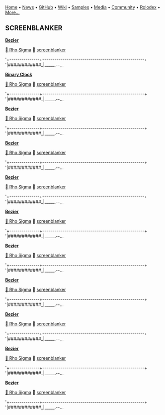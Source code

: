 [Home](https://qb64.com) • [News](/news.md) • [GitHub](/github.md) • [Wiki](/wiki.md) • [Samples](/samples.md) • [Media](/media.md) • [Community](/community.md) • [Rolodex](/rolodex.md) • [More...](/more.md)

## SCREENBLANKER

**[Bezier](bezier/index.md)**

[🐝 Rho Sigma](rho-sigma.md) 🔗 [screenblanker](screenblanker.md)

'+---------------+---------------------------------------------------+ '|_######_######_|_____.--...

**[Binary Clock](binary-clock/index.md)**

[🐝 Rho Sigma](rho-sigma.md) 🔗 [screenblanker](screenblanker.md)

'+---------------+---------------------------------------------------+ '|_######_######_|_____.--...

**[Bezier](fractal/index.md)**

[🐝 Rho Sigma](rho-sigma.md) 🔗 [screenblanker](screenblanker.md)

'+---------------+---------------------------------------------------+ '|_######_######_|_____.--...

**[Bezier](kaleidoscope/index.md)**

[🐝 Rho Sigma](rho-sigma.md) 🔗 [screenblanker](screenblanker.md)

'+---------------+---------------------------------------------------+ '|_######_######_|_____.--...

**[Bezier](kaleidoscope-mill/index.md)**

[🐝 Rho Sigma](rho-sigma.md) 🔗 [screenblanker](screenblanker.md)

'+---------------+---------------------------------------------------+ '|_######_######_|_____.--...

**[Bezier](lightning-one/index.md)**

[🐝 Rho Sigma](rho-sigma.md) 🔗 [screenblanker](screenblanker.md)

'+---------------+---------------------------------------------------+ '|_######_######_|_____.--...

**[Bezier](lightning-two/index.md)**

[🐝 Rho Sigma](rho-sigma.md) 🔗 [screenblanker](screenblanker.md)

'+---------------+---------------------------------------------------+ '|_######_######_|_____.--...

**[Bezier](multi-mill/index.md)**

[🐝 Rho Sigma](rho-sigma.md) 🔗 [screenblanker](screenblanker.md)

'+---------------+---------------------------------------------------+ '|_######_######_|_____.--...

**[Bezier](mystify/index.md)**

[🐝 Rho Sigma](rho-sigma.md) 🔗 [screenblanker](screenblanker.md)

'+---------------+---------------------------------------------------+ '|_######_######_|_____.--...

**[Bezier](splines/index.md)**

[🐝 Rho Sigma](rho-sigma.md) 🔗 [screenblanker](screenblanker.md)

'+---------------+---------------------------------------------------+ '|_######_######_|_____.--...

**[Bezier](worms/index.md)**

[🐝 Rho Sigma](rho-sigma.md) 🔗 [screenblanker](screenblanker.md)

'+---------------+---------------------------------------------------+ '|_######_######_|_____.--...
